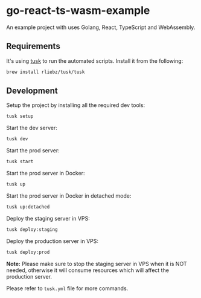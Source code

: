 # go-react-ts-wasm-example

An example project with uses Golang, React, TypeScript and WebAssembly.

## Requirements

It's using [tusk](https://github.com/rliebz/tusk) to run the automated scripts. Install it from the following:

```sh
brew install rliebz/tusk/tusk
```

## Development

Setup the project by installing all the required dev tools:

```sh
tusk setup
```

Start the dev server:

```sh
tusk dev
```

Start the prod server:

```sh
tusk start
```

Start the prod server in Docker:

```sh
tusk up
```

Start the prod server in Docker in detached mode:

```sh
tusk up:detached
```

Deploy the staging server in VPS:

```sh
tusk deploy:staging
```

Deploy the production server in VPS:

```sh
tusk deploy:prod
```

**Note:** Please make sure to stop the staging server in VPS when it is NOT needed, otherwise it will consume resources which will affect the production server.

Please refer to `tusk.yml` file for more commands.
